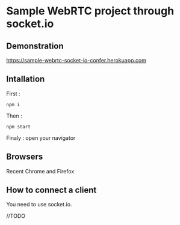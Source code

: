 # Sample WebRTC project through socket.io

## Demonstration

https://sample-webrtc-socket-io-confer.herokuapp.com

## Intallation

First :
```
npm i
```

Then :
```
npm start
```
Finaly : open your navigator

## Browsers

Recent Chrome and Firefox

## How to connect a client 

You need to use socket.io.

//TODO


